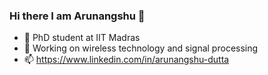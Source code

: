 ### Hi there I am Arunangshu 👋


- 🔭 PhD student at IIT Madras
- 🌱 Working on wireless technology and signal processing 
- 📫 https://www.linkedin.com/in/arunangshu-dutta
